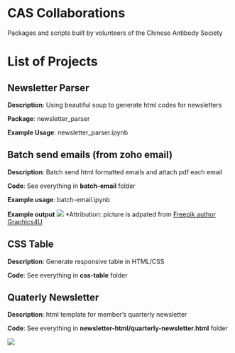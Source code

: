 # CAS Collaborations
Packages and scripts built by volunteers of the Chinese Antibody Society

# List of Projects

## Newsletter Parser
**Description**: Using beautiful soup to generate html codes for newsletters

**Package**: newsletter_parser

**Example Usage**: newsletter_parser.ipynb


## Batch send emails (from zoho email)
**Description**: Batch send html formatted emails and attach pdf each email 

**Code**: See everything in **batch-email** folder

**Example usage**: batch-email.ipynb

**Example output**
![](https://res.cloudinary.com/dwawcx2hl/image/upload/v1609040554/github/Screen_Shot_2020-12-26_at_10.42.12_PM_yjmlzj.png)
*Attribution: picture is adpated from [Freepik author Graphics4U](https://www.freepik.com/premium-vector/happy-new-year-2021-numbers-green-fir-branches-holiday-ornaments-white-background-greeting-card-promotion-poster-template_11250150.htm#position=0)

## CSS Table
**Description**: Generate responsive table in HTML/CSS

**Code**: See everything in **css-table** folder

## Quaterly Newsletter

**Description**: html template for member’s quarterly newsletter 

**Code**: See everything in **newsletter-html/quarterly-newsletter.html** folder

![](https://res.cloudinary.com/dwawcx2hl/image/upload/v1611808992/github/Screen_Shot_2021-01-27_at_11.42.40_PM_oidqnj.png)

